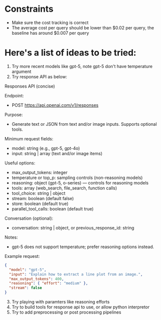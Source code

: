 # Constraints
- Make sure the cost tracking is correct
- The average cost per query should be lower than $0.02 per query, the baseline has around $0.007 per query

# Here's a list of ideas to be tried:
1. Try more recent models like gpt-5, note gpt-5 don't have temperature argument
2. Try response API as below:

<api>
Responses API (concise)

Endpoint:
- POST https://api.openai.com/v1/responses

Purpose:
- Generate text or JSON from text and/or image inputs. Supports optional tools.

Minimum request fields:
- model: string (e.g., gpt-5, gpt-4o)
- input: string | array (text and/or image items)

Useful options:
- max_output_tokens: integer
- temperature or top_p: sampling controls (non-reasoning models)
- reasoning: object (gpt-5, o-series) — controls for reasoning models
- tools: array (web_search, file_search, function calls)
- tool_choice: string | object
- stream: boolean (default false)
- store: boolean (default true)
- parallel_tool_calls: boolean (default true)

Conversation (optional):
- conversation: string | object, or previous_response_id: string

Notes:
- gpt-5 does not support temperature; prefer reasoning options instead.

Example request:

```json
{
  "model": "gpt-5",
  "input": "Explain how to extract a line plot from an image.",
  "max_output_tokens": 400,
  "reasoning": { "effort": "medium" },
  "stream": false
}
```
</api>

3. Try playing with paramters like reasoning efforts
4. Try to build tools for response api to use, or allow python interpretor
5. Try to add preprocessing or post processing pipelines